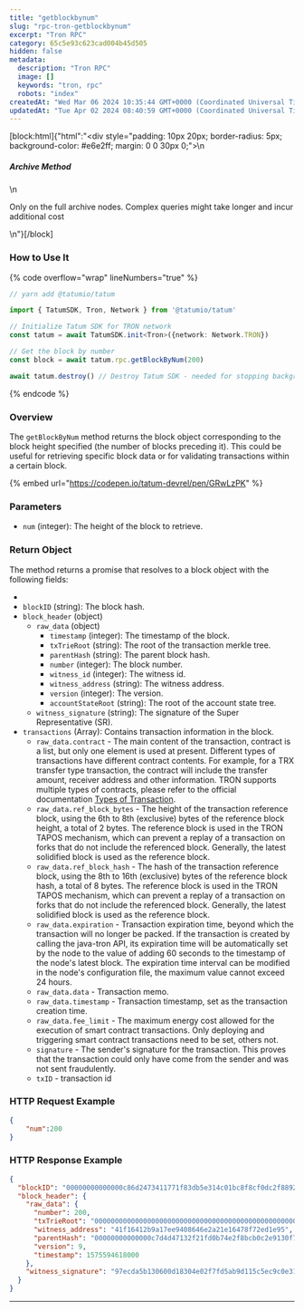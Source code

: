 ```yaml
---
title: "getblockbynum"
slug: "rpc-tron-getblockbynum"
excerpt: "Tron RPC"
category: 65c5e93c623cad004b45d505
hidden: false
metadata: 
  description: "Tron RPC"
  image: []
  keywords: "tron, rpc"
  robots: "index"
createdAt: "Wed Mar 06 2024 10:35:44 GMT+0000 (Coordinated Universal Time)"
updatedAt: "Tue Apr 02 2024 08:40:59 GMT+0000 (Coordinated Universal Time)"
---
```

[block:html]{"html":"<div style=\"padding: 10px 20px; border-radius: 5px; background-color: #e6e2ff; margin: 0 0 30px 0;\">\n  <h5>Archive Method</h5>\n  <p>Only on the full archive nodes. Complex queries might take longer and incur additional cost</p>\n</div>"}[/block]

### How to Use It

{% code overflow="wrap" lineNumbers="true" %}
```typescript
// yarn add @tatumio/tatum

import { TatumSDK, Tron, Network } from '@tatumio/tatum'

// Initialize Tatum SDK for TRON network
const tatum = await TatumSDK.init<Tron>({network: Network.TRON})

// Get the block by number
const block = await tatum.rpc.getBlockByNum(200)

await tatum.destroy() // Destroy Tatum SDK - needed for stopping background jobs
```
{% endcode %}

### Overview

The `getBlockByNum` method returns the block object corresponding to the block height specified (the number of blocks preceding it). This could be useful for retrieving specific block data or for validating transactions within a certain block.

{% embed url="https://codepen.io/tatum-devrel/pen/GRwLzPK" %}

### Parameters

* `num` (integer): The height of the block to retrieve.

### Return Object

The method returns a promise that resolves to a block object with the following fields:

*
* `blockID` (string): The block hash.
* `block_header` (object)
  * `raw_data` (object)
    * `timestamp` (integer): The timestamp of the block.
    * `txTrieRoot` (string): The root of the transaction merkle tree.
    * `parentHash` (string): The parent block hash.
    * `number` (integer): The block number.
    * `witness_id` (integer): The witness id.
    * `witness_address` (string): The witness address.
    * `version` (integer): The version.
    * `accountStateRoot` (string): The root of the account state tree.
  * `witness_signature` (string): The signature of the Super Representative (SR).
* `transactions` (Array): Contains transaction information in the block.
  * `raw_data.contract` - The main content of the transaction, contract is a list, but only one element is used at present. Different types of transactions have different contract contents. For example, for a TRX transfer type transaction, the contract will include the transfer amount, receiver address and other information. TRON supports multiple types of contracts, please refer to the official documentation [Types of Transaction](https://developers.tron.network/docs/tron-protocol-transaction#types-of-transaction).
  * `raw_data.ref_block_bytes` - The height of the transaction reference block, using the 6th to 8th (exclusive) bytes of the reference block height, a total of 2 bytes. The reference block is used in the TRON TAPOS mechanism, which can prevent a replay of a transaction on forks that do not include the referenced block. Generally, the latest solidified block is used as the reference block.
  * `raw_data.ref_block_hash` - The hash of the transaction reference block, using the 8th to 16th (exclusive) bytes of the reference block hash, a total of 8 bytes. The reference block is used in the TRON TAPOS mechanism, which can prevent a replay of a transaction on forks that do not include the referenced block. Generally, the latest solidified block is used as the reference block.
  * `raw_data.expiration` - Transaction expiration time, beyond which the transaction will no longer be packed. If the transaction is created by calling the java-tron API, its expiration time will be automatically set by the node to the value of adding 60 seconds to the timestamp of the node's latest block. The expiration time interval can be modified in the node's configuration file, the maximum value cannot exceed 24 hours.
  * `raw_data.data` - Transaction memo.
  * `raw_data.timestamp` - Transaction timestamp, set as the transaction creation time.
  * `raw_data.fee_limit` - The maximum energy cost allowed for the execution of smart contract transactions. Only deploying and triggering smart contract transactions need to be set, others not.
  * `signature` - The sender's signature for the transaction. This proves that the transaction could only have come from the sender and was not sent fraudulently.
  * `txID` - transaction id

### HTTP Request Example

```json
{
    "num":200
}
```

### HTTP Response Example

```json
{
  "blockID": "00000000000000c86d2473411771f83db5e314c01bc8f8cf0dc2f8892be6fd7f",
  "block_header": {
    "raw_data": {
      "number": 200,
      "txTrieRoot": "0000000000000000000000000000000000000000000000000000000000000000",
      "witness_address": "41f16412b9a17ee9408646e2a21e16478f72ed1e95",
      "parentHash": "00000000000000c7d4d47132f21fd0b74e2f8bcb0c2e9130f7cab35b5d38af9f",
      "version": 9,
      "timestamp": 1575594618000
    },
    "witness_signature": "97ecda5b130600d18304e02f7fd5ab9d115c5ec9c0e312c8c6fe83939771bb85505fafee598541dc902b1a7b8ca2735c83a12e640203ed4b8529d47ce4f413df00"
  }
}
```

***
